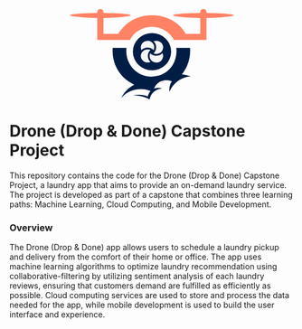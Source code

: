 <p align="center">
  <svg width="290" height="160" viewBox="0 0 290 160" fill="none" xmlns="http://www.w3.org/2000/svg">
  <ellipse cx="145.177" cy="75.4786" rx="33.8746" ry="33.0219" fill="#001D46"/>
  <path fill-rule="evenodd" clip-rule="evenodd" d="M148.297 72.9541C148.299 72.8221 148.3 72.6895 148.3 72.5564C151.493 64.1916 145.506 56.2159 137.524 56.2159C127.147 56.4104 123.755 66.1369 126.15 71.7783C126.248 72.1129 126.346 72.4462 126.443 72.7778C129.041 69.9498 133.014 68.2767 137.325 68.2767C141.682 68.2767 145.763 70.0526 148.297 72.9541Z" fill="#F3F5F7"/>
  <path fill-rule="evenodd" clip-rule="evenodd" d="M163.862 78.0032C163.864 78.1352 163.865 78.2678 163.865 78.4009C167.058 86.7657 161.071 94.7414 153.089 94.7414C142.713 94.5469 139.32 84.8204 141.715 79.179C141.813 78.8444 141.911 78.5111 142.009 78.1795C144.606 81.0075 148.579 82.6806 152.89 82.6806C157.247 82.6806 161.328 80.9047 163.862 78.0032Z" fill="#F3F5F7"/>
  <path fill-rule="evenodd" clip-rule="evenodd" d="M147.767 57.0719C147.902 57.07 148.038 57.069 148.175 57.069C156.755 53.9565 164.937 59.7924 164.937 67.5736C164.738 77.6891 154.76 80.9962 148.973 78.6618C148.63 78.5662 148.288 78.4708 147.947 78.3753C150.848 75.8428 152.565 71.9699 152.565 67.7681C152.565 63.5202 150.743 59.5425 147.767 57.0719Z" fill="#F3F5F7"/>
  <path fill-rule="evenodd" clip-rule="evenodd" d="M142.587 93.6935C142.452 93.6954 142.316 93.6964 142.179 93.6964C133.598 96.8089 125.417 90.973 125.417 83.1918C125.616 73.0763 135.594 69.7693 141.381 72.1036C141.724 72.1993 142.066 72.2947 142.406 72.3901C139.505 74.9226 137.789 78.7955 137.789 82.9973C137.789 87.2453 139.611 91.2229 142.587 93.6935Z" fill="#F3F5F7"/>
  <path fill-rule="evenodd" clip-rule="evenodd" d="M212.636 73.8482C212.636 72.1529 212.636 70.4546 212.403 68.8743H188.222C188.455 70.5696 188.512 72.3769 188.512 74.2993C188.512 80.4614 187.411 86.2845 185.264 91.8805C182.944 97.4205 180.047 102.338 176.103 106.351C172.274 110.423 167.577 113.702 162.126 116.019C157.835 117.941 149.254 119.637 144.209 119.637C137.773 119.637 131.799 118.336 126.174 115.907C120.724 113.474 116.027 110.14 112.083 106.012C108.139 101.943 105.123 97.0815 102.921 91.5415C100.716 86.0014 99.673 80.1784 99.673 73.8482C99.673 72.1529 99.673 70.4546 99.9059 68.8743H75.7249C75.6069 70.5696 75.492 72.3769 75.492 74.2993C75.492 83.2329 77.2311 91.8805 80.4794 99.794C83.8427 107.878 88.5398 114.775 94.5707 120.825C100.021 126.138 106.457 130.49 113.764 133.939C103.732 139.14 95.5567 147.452 90.5118 157.627C103.269 142.702 124.435 137.728 142.757 145.075C140.265 147.62 138.469 151.069 137.83 154.631C129.422 151.464 120.143 151.01 111.444 153.104C121.825 152.765 131.972 155.138 140.903 160C142.642 149.259 151.922 141.175 163.055 140.723C158.473 138.913 153.37 139.028 148.788 140.95C150.355 136.484 153.255 132.639 157.199 129.982L157.314 129.87H157.429V129.755H157.547L157.662 129.643H157.777V129.531H157.895L158.01 129.416H158.125V129.304H158.243L158.358 129.192L158.473 129.077H158.706V128.965H158.821L158.938 128.85H159.053L159.168 128.738H159.286V128.626H159.401L159.516 128.511H159.634L159.749 128.399H159.867V128.287H160.097V128.172H160.33V128.06H160.563V128.116H160.793L160.91 128.004H161.025L161.14 127.892H161.258L161.373 127.777H161.606V127.665H161.836C167.752 125.233 174.478 125.348 180.394 128.004V128.116L180.276 128.231V128.343H180.162V128.455L180.047 128.57V128.682H179.929V128.794L179.814 128.909V129.021L179.699 129.133V129.248H179.581V129.472H179.351V129.587L179.233 129.699V129.811L179.118 129.926V130.039L179 130.151V130.266H178.885V130.49H178.77V130.717H178.652V130.832L178.537 131.056L178.422 131.171V131.395H178.304V131.622H178.19V131.849L178.075 131.961C175.988 136.54 175.35 141.629 176.103 146.659C182.248 131.112 197.035 120.371 214.142 119.242C208.807 117.602 203.299 116.47 197.964 115.624C201.908 110.818 205.038 105.505 207.533 99.6819C211.012 91.4294 212.636 82.8938 212.636 73.8482Z" fill="#001D46"/>
  <path fill-rule="evenodd" clip-rule="evenodd" d="M204.99 44.0371C202.032 39.0631 198.554 34.4843 194.495 30.3005C188.464 24.3094 181.272 19.6716 172.921 16.1689C164.631 12.7754 155.351 10.968 145.204 10.968C135.172 10.968 125.893 12.7754 117.484 16.281C109.076 19.7866 101.887 24.5895 95.7986 30.6396C91.7367 34.7084 88.2585 39.1752 85.3005 44.0371H59.3229V15.9979L62.4533 15.8859C66.7451 15.7709 83.2711 15.2638 95.5083 13.7365C103.045 13.0024 107.51 12.0972 107.51 11.08C107.51 9.04564 86.4619 7.23534 59.4953 7.00831L59.205 4.69088C58.9176 2.03439 56.6553 0 53.8122 0C51.0872 0 48.7099 2.03439 48.3621 4.69088L48.1292 7.00831C21.0507 7.23534 0 9.04564 0 11.08C0 12.3803 7.07435 13.3975 18.3256 14.1316C29.2259 15.3198 41.5781 15.7709 45.0563 15.8299L48.3046 15.9419V54.778H106.003C107.857 51.0483 110.295 47.7668 112.963 44.8862C116.789 40.8145 121.486 37.5359 126.936 35.2185C132.389 32.901 138.302 31.6008 144.856 31.6008C151.293 31.6008 157.266 32.901 162.892 35.3305C168.342 37.7629 173.039 41.0975 176.983 45.1103C179.708 47.9938 181.967 51.2164 183.939 54.778H241.58V15.9419L244.829 15.8299C248.422 15.7149 260.659 15.3198 271.677 14.1316C282.926 13.3975 290 12.3242 290 11.08C290 9.04564 268.834 7.23534 241.871 7.00831L241.58 4.69088C241.233 2.03439 238.798 0 236.073 0C233.348 0 230.967 2.03439 230.62 4.69088L230.39 7.00831C203.308 7.23534 182.375 9.04564 182.375 11.08C182.375 12.1532 186.84 13.0024 194.262 13.7365C206.557 15.2638 223.025 15.7709 227.317 15.8859L230.562 15.9979V44.0371H204.99Z" fill="#FF8265"/>
  </svg>
</p>

# Drone (Drop & Done) Capstone Project
This repository contains the code for the Drone (Drop & Done) Capstone Project, a laundry app that aims to provide an on-demand laundry service. The project is developed as part of a capstone that combines three learning paths: Machine Learning, Cloud Computing, and Mobile Development.

### Overview
The Drone (Drop & Done) app allows users to schedule a laundry pickup and delivery from the comfort of their home or office. The app uses machine learning algorithms to optimize laundry recommendation using collaborative-filtering by utilizing sentiment analysis of each laundry reviews, ensuring that customers demand are fulfilled as efficiently as possible. Cloud computing services are used to store and process the data needed for the app, while mobile development is used to build the user interface and experience.
